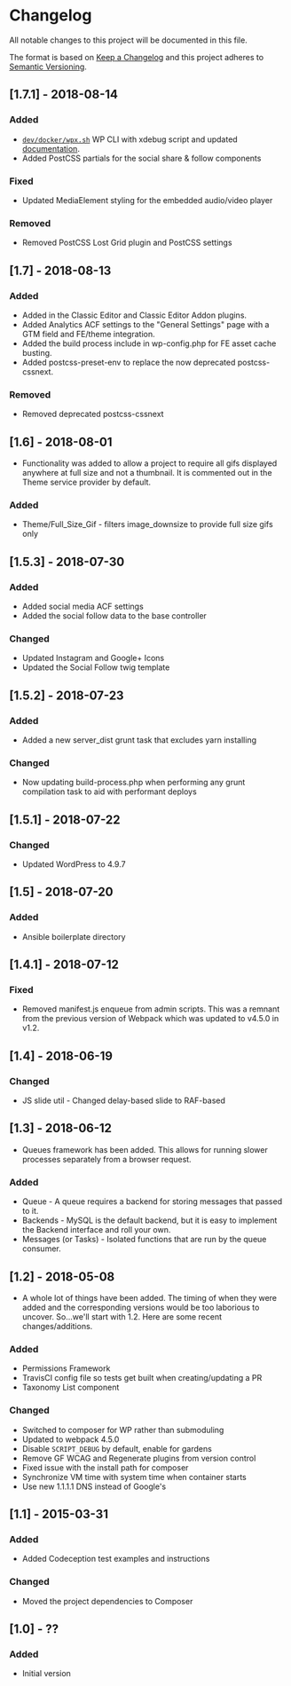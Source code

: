 # Changelog

All notable changes to this project will be documented in this file.

The format is based on [Keep a Changelog](https://keepachangelog.com/en/1.0.0/) and this project adheres to [Semantic Versioning](http://semver.org/spec/v2.0.0.html).

## [1.7.1] - 2018-08-14

### Added

* [`dev/docker/wpx.sh`](dev/docker/wpx.sh) WP CLI with xdebug script and updated [documentation](dev/docker/README.md).
* Added PostCSS partials for the social share & follow components

### Fixed

* Updated MediaElement styling for the embedded audio/video player

### Removed

* Removed PostCSS Lost Grid plugin and PostCSS settings

## [1.7] - 2018-08-13

### Added

* Added in the Classic Editor and Classic Editor Addon plugins.
* Added Analytics ACF settings to the "General Settings" page with a GTM field and FE/theme integration.
* Added the build process include in wp-config.php for FE asset cache busting.
* Added postcss-preset-env to replace the now deprecated postcss-cssnext.

### Removed

* Removed deprecated postcss-cssnext

## [1.6] - 2018-08-01

* Functionality was added to allow a project to require all gifs displayed anywhere at full size and not a thumbnail.  It is commented out in the Theme service provider by default.

### Added

* Theme/Full_Size_Gif - filters image_downsize to provide full size gifs only

## [1.5.3] - 2018-07-30

### Added

* Added social media ACF settings
* Added the social follow data to the base controller

### Changed

* Updated Instagram and Google+ Icons
* Updated the Social Follow twig template

## [1.5.2] - 2018-07-23

### Added

* Added a new server_dist grunt task that excludes yarn installing

### Changed

* Now updating build-process.php when performing any grunt compilation task to aid with performant deploys

## [1.5.1] - 2018-07-22

### Changed

* Updated WordPress to 4.9.7

## [1.5] - 2018-07-20

### Added

* Ansible boilerplate directory

## [1.4.1] - 2018-07-12

### Fixed
* Removed manifest.js enqueue from admin scripts. This was a remnant from the previous version of Webpack which was updated to v4.5.0 in v1.2.

## [1.4] - 2018-06-19

### Changed

* JS slide util - Changed delay-based slide to RAF-based

## [1.3] - 2018-06-12

* Queues framework has been added. This allows for running slower processes separately from a browser request.

### Added

* Queue - A queue requires a backend for storing messages that passed to it.
* Backends - MySQL is the default backend, but it is easy to implement the Backend interface and roll your own.
* Messages (or Tasks) - Isolated functions that are run by the queue consumer.

## [1.2] - 2018-05-08

* A whole lot of things have been added. The timing of when they were added and the corresponding versions would be too laborious to uncover. So...we'll start with 1.2. Here are some recent changes/additions.

### Added

* Permissions Framework
* TravisCI config file so tests get built when creating/updating a PR
* Taxonomy List component

### Changed

* Switched to composer for WP rather than submoduling
* Updated to webpack 4.5.0
* Disable `SCRIPT_DEBUG` by default, enable for gardens
* Remove GF WCAG and Regenerate plugins from version control
* Fixed issue with the install path for composer
* Synchronize VM time with system time when container starts
* Use new 1.1.1.1 DNS instead of Google's

## [1.1] - 2015-03-31

### Added

* Added Codeception test examples and instructions

### Changed

* Moved the project dependencies to Composer

## [1.0] - ??

### Added

* Initial version

